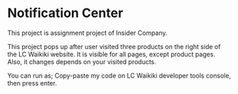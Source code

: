 # Notification Center

This project is assignment project of Insider Company.

This project pops up after user visited three products on the right side 
of the LC Waikiki website. It is visible for all pages, except product pages. Also,
it changes depends on your visited products.

You can run as; 
Copy-paste my code on LC Waikiki developer tools console, then press enter.

